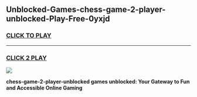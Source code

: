 
## Unblocked-Games-chess-game-2-player-unblocked-Play-Free-0yxjd
<h3>
<a href="https://premium76.site?title=chess-game-2-player-unblocked&ref=22A">CLICK TO PLAY</a></h3>
<hr>

<h3>
<a href="https://premium76.site?title=chess-game-2-player-unblocked&ref=22A">CLICK 2 PLAY</a>
  
</h3>

<a href="https://premium76.site?title=chess-game-2-player-unblocked&ref=22A"><img src="https://clearcache.store/games.png"></a>


**chess-game-2-player-unblocked games unblocked: Your Gateway to Fun and Accessible Online Gaming**
